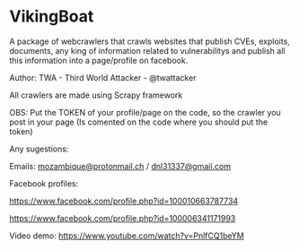 # VikingBoat
A package of webcrawlers that crawls websites that publish CVEs, exploits, documents, any king of information related to vulnerabilitys and publish all this information into a page/profile on facebook.

Author: TWA - Third World Attacker - @twattacker

All crawlers are made using Scrapy framework

OBS: Put the TOKEN of your profile/page on the code, so the crawler you post in your page (Is comented on the code where you should put the token)

Any sugestions:

Emails: mozambique@protonmail.ch / dnl31337@gmail.com

Facebook profiles:

https://www.facebook.com/profile.php?id=100010663787734

https://www.facebook.com/profile.php?id=100006341171993


Video demo: https://www.youtube.com/watch?v=PnlfCQ1beYM
